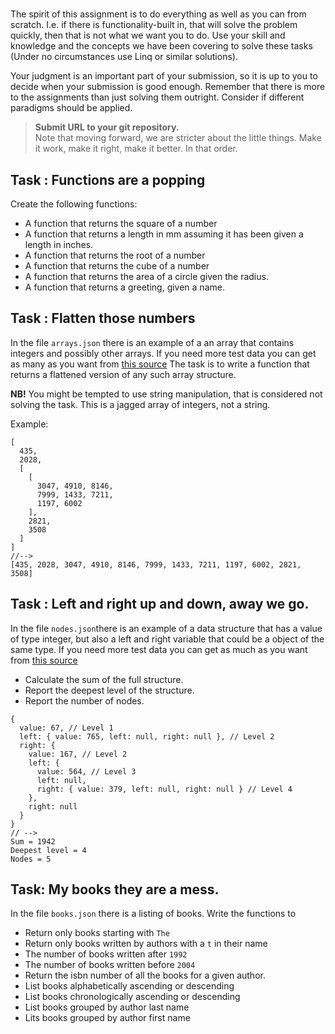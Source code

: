 # 

The spirit of this assignment is to do everything as well as you can from scratch. 
I.e. if there is functionality-built in, that will solve the problem quickly, then that is not what we want you to do. Use your skill and knowledge and the concepts we have been covering to solve these tasks (Under no circumstances use Linq or similar solutions).

Your judgment is an important part of your submission, so it is up to you to decide when your submission is good enough. Remember that there is more to the assignments than just solving them outright. Consider if different paradigms should be applied. 


>**Submit URL to your git repository.**   
Note that moving forward, we are stricter about the little things.
Make it work, make it right, make it better. In that order.


## Task : Functions are a popping
Create the following functions: 
- A function that returns the square of a number
- A function that returns a length in mm assuming it has been given a length in inches.
- A function that returns the root of a number
- A function that returns the cube of a number 
- A function that returns the area of a circle given the radius. 
- A function that returns a greeting, given a name.

## Task : Flatten those numbers

In the file `arrays.json` there is an example of a an array that contains integers and possibly other arrays. If you need more test data you can get as many as you want from [this source](https://crismo-turquoisejaguar.web.val.run/arrayI) The task is to write a function that returns a flattened version of any such array structure.

**NB!** You might be tempted to use string manipulation, that is considered not solving the task. This is a jagged array of integers, not a string.


Example:
```code
[
  435,
  2028,
  [
    [
      3047, 4910, 8146,
      7999, 1433, 7211,
      1197, 6002
    ],
    2821,
    3508
  ]
]
//--> 
[435, 2028, 3047, 4910, 8146, 7999, 1433, 7211, 1197, 6002, 2821, 3508]
```

## Task : Left and right up and down, away we go. 

In the file `nodes.json`there is an example of a data structure that has a value of type integer, but also a left and right variable that could be a object of the same type. If you need more test data you can get as much as you want from [this source](https://crismo-turquoisejaguar.web.val.run/treeI)

- Calculate the sum of the full structure.
- Report the deepest level of the structure. 
- Report the number of nodes.


```code
{
  value: 67, // Level 1
  left: { value: 765, left: null, right: null }, // Level 2
  right: {
    value: 167, // Level 2
    left: {
      value: 564, // Level 3
      left: null,
      right: { value: 379, left: null, right: null } // Level 4
    },
    right: null
  }
}
// --> 
Sum = 1942
Deepest level = 4
Nodes = 5
```

## Task: My books they are a mess. 

In the file `books.json` there is a listing of books. Write the functions to
- Return only books starting with `The`
- Return only books written by authors with a `t` in their name
- The number of books written after `1992`
- The number of books written before `2004`
- Return the isbn number of all the books for a given author.
- List books alphabetically ascending or descending 
- List books chronologically ascending or descending 
- List books grouped by author last name
- Lits books grouped by author first name

